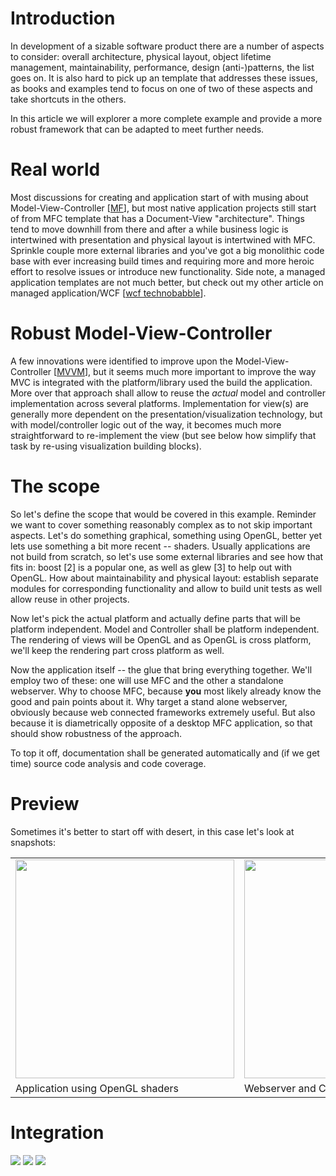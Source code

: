 # Introduction
In development of a sizable software product there are a number of
aspects to consider: overall architecture, physical layout, object
lifetime management, maintainability, performance, design
(anti-)patterns, the list goes on. It is also hard to pick up an
template that addresses these issues, as books and examples tend to
focus on one of two of these aspects and take shortcuts in the others.

In this article we will explorer a more complete example and provide a
more robust framework that can be adapted to meet further needs.

 
# Real world
Most discussions for creating and application start of with musing about
Model-View-Controller [[MF]], but most native application projects still
start of from MFC template that has a Document-View "architecture".
Things tend to move downhill from there and after a while business logic
is intertwined with presentation and physical layout is intertwined with
MFC. Sprinkle couple more external libraries and you've got a big
monolithic code base with ever increasing build times and requiring more
and more heroic effort to resolve issues or introduce new functionality.
Side note, a managed application templates are not much better, but
check out my other article on managed application/WCF [[wcf
technobabble]]. 

[MF]: http://martinfowler.com/eaaCatalog/modelViewController.html "MVC"
[wcf technobabble]: http://www.codeproject.com/Articles/107807/REST-Technobabble

# Robust Model-View-Controller
A few innovations were identified to improve upon the
Model-View-Controller [[MVVM]], but it seems much more important to
improve the way MVC is integrated with the platform/library used the
build the application. More over that approach shall allow to reuse the
*actual* model and controller implementation across several platforms.
Implementation for view(s) are generally more dependent on the 
presentation/visualization technology, but with model/controller logic 
out of the way, it becomes much more straightforward to re-implement the 
view (but see below how simplify that task by re-using visualization 
building blocks).

[mvvm]: http://en.wikipedia.org/wiki/Model_View_ViewModel
 
# The scope
So let's define the scope that would be covered in this example.
Reminder we want to cover something reasonably complex as to not skip
important aspects. Let's do something graphical, something using OpenGL, 
better yet lets use something a bit more recent -- shaders. Usually
applications are not build from scratch, so let's use some external
libraries and see how that fits in: boost [2] is a popular one, as well
as glew [3] to help out with OpenGL. How about maintainability and 
physical layout: establish separate modules for corresponding 
functionality and allow to build unit tests as well allow reuse in other 
projects.

Now let's pick the actual platform and actually define parts that will be
platform independent. Model and Controller shall be platform independent. 
The rendering of views will be OpenGL and as OpenGL is cross platform, 
we'll keep the rendering part cross platform as well.

Now the application itself -- the glue that bring everything together.
We'll employ two of these: one will use MFC and the other a standalone
webserver. Why to choose MFC, because **you** most likely already know 
the good and pain points about it. Why target a stand alone webserver, 
obviously because web connected frameworks extremely useful. But also 
because it is diametrically opposite of a desktop MFC application, so that 
should show robustness of the approach.

To top it off, documentation shall be generated automatically and (if we
get time) source code analysis and code coverage.

# Preview #
Sometimes it's better to start off with desert, in this case let's look at snapshots:

<table>
<tr>
<td>
<img src="https://raw.github.com/okigan/OpenGL/master/Documentation/images/application.png" width="350" height="350" />
</td>
<td>
<img src="https://raw.github.com/okigan/OpenGL/master/Documentation/images/browser.png" width="350" height="350" />
</td>
</tr>

<tr>
<td>
Application using OpenGL shaders
</td>
<td>
Webserver and Chrome browser
</td>
</tr>
</table>





# Integration 
![](https://raw.github.com/okigan/OpenGL/master/Documentation/images/overview.png)
![](https://raw.github.com/okigan/OpenGL/master/Documentation/images/dep_doc.png)
![](https://raw.github.com/okigan/OpenGL/master/Documentation/images/dep_view.png)
